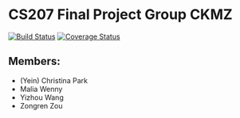 # CS207 Final Project Group CKMZ
[![Build Status](https://travis-ci.com/cs207-CKMZ/cs207-FinalProject.svg?branch=master)](https://travis-ci.com/cs207-CKMZ/cs207-FinalProject.svg?branch=master)
[![Coverage Status](https://coveralls.io/repos/github/cs207-CKMZ/cs207-FinalProject/badge.svg?branch=master)](https://coveralls.io/github/cs207-CKMZ/cs207-FinalProject?branch=master)

## Members:
* (Yein) Christina Park
* Malia Wenny
* Yizhou Wang
* Zongren Zou
